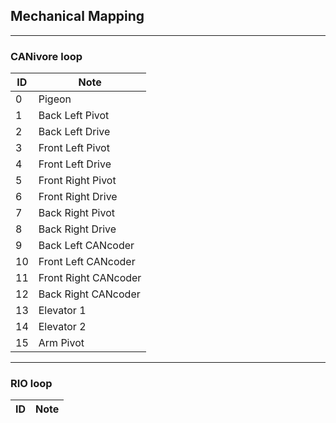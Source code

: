 ## Mechanical Mapping
---
### CANivore loop
| ID | Note |
|----|------|
| 0 | Pigeon |
| 1 | Back Left Pivot |
| 2 | Back Left Drive |
| 3 | Front Left Pivot |
| 4 | Front Left Drive |
| 5 | Front Right Pivot |
| 6 | Front Right Drive |
| 7 | Back Right Pivot |
| 8 | Back Right Drive |
| 9 | Back Left CANcoder |
| 10 | Front Left CANcoder |
| 11 | Front Right CANcoder |
| 12 | Back Right CANcoder |
| 13 | Elevator 1 |
| 14 | Elevator 2 |
| 15 | Arm Pivot |

---
### RIO loop
| ID | Note |
|----|------|
